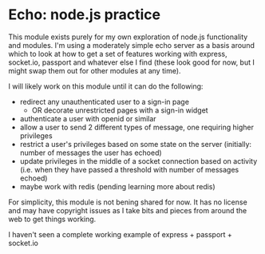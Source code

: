 # Echo: node.js practice

This module exists purely for my own exploration of node.js functionality and modules. I'm using a
moderately simple echo server as a basis around which to look at how to get a set of features
working with express, socket.io, passport and whatever else I find (these look good for now, but I
might swap them out for other modules at any time).

I will likely work on this module until it can do the following:

 - redirect any unauthenticated user to a sign-in page
    - OR decorate unrestricted pages with a sign-in widget
 - authenticate a user with openid or similar
 - allow a user to send 2 different types of message, one requiring higher privileges
 - restrict a user's privileges based on some state on the server
    (initially: number of messages the user has echoed)
 - update privileges in the middle of a socket connection based on activity
    (i.e. when they have passed a threshold with number of messages echoed)
 - maybe work with redis (pending learning more about redis)

For simplicity, this module is not bening shared for now. It has no license and may have copyright
issues as I take bits and pieces from around the web to get things working.

I haven't seen a complete working example of express + passport + socket.io